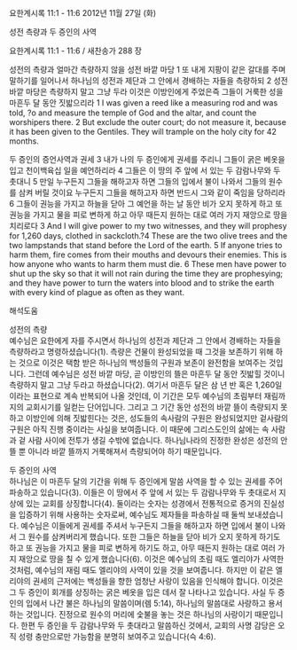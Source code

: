 요한계시록 11:1 - 11:6 
2012년 11월 27일 (화)

성전 측량과 두 증인의 사역



요한계시록 11:1 - 11:6 / 새찬송가 288 장


성전의 측량과 얼마간 측량하지 않을 성전 바깥 마당 
1 또 내게 지팡이 같은 갈대를 주며 말하기를 일어나서 하나님의 성전과 제단과 그 안에서 경배하는 자들을 측량하되 2 성전 바깥 마당은 측량하지 말고 그냥 두라 이것은 이방인에게 주었은즉 그들이 거룩한 성을 마흔두 달 동안 짓밟으리라
1 I was given a reed like a measuring rod and was told, ?o and measure the temple of God and the altar, and count the worshipers there. 2 But exclude the outer court; do not measure it, because it has been given to the Gentiles. They will trample on the holy city for 42 months.

두 증인의 증언사역과 권세 
3 내가 나의 두 증인에게 권세를 주리니 그들이 굵은 베옷을 입고 천이백육십 일을 예언하리라 4 그들은 이 땅의 주 앞에 서 있는 두 감람나무와 두 촛대니 5 만일 누구든지 그들을 해하고자 하면 그들의 입에서 불이 나와서 그들의 원수를 삼켜 버릴 것이요 누구든지 그들을 해하고자 하면 반드시 그와 같이 죽임을 당하리라 6 그들이 권능을 가지고 하늘을 닫아 그 예언을 하는 날 동안 비가 오지 못하게 하고 또 권능을 가지고 물을 피로 변하게 하고 아무 때든지 원하는 대로 여러 가지 재앙으로 땅을 치리로다
3 And I will give power to my two witnesses, and they will prophesy for 1,260 days, clothed in sackcloth.?4 These are the two olive trees and the two lampstands that stand before the Lord of the earth. 5 If anyone tries to harm them, fire comes from their mouths and devours their enemies. This is how anyone who wants to harm them must die. 6 These men have power to shut up the sky so that it will not rain during the time they are prophesying; and they have power to turn the waters into blood and to strike the earth with every kind of plague as often as they want.

해석도움





성전의 측량  
예수님은 요한에게 자를 주시면서 하나님의 성전과 제단과 그 안에서 경배하는 자들을 측량하라고 명령하셨습니다(1). 측량은 건물이 완성되었을 때 그것을 보존하기 위해 하는 것으로 이것은 택함 받은 하나님의 백성들의 구원과 보존이 완전함을 보여주는 것입니다. 그런데 예수님은 성전 바깥 마당, 곧 이방인의 뜰은 마흔두 달 동안 짓밟힐 것이니 측량하지 말고 그냥 두라고 하셨습니다(2). 여기서 마흔두 달은 삼 년 반 혹은 1,260일이라는 표현으로 계속 반복되어 나올 것인데, 이 기간은 모두 예수님의 초림부터 재림까지의 교회시기를 일컫는 단어입니다. 그리고 그 기간 동안 성전의 바깥 뜰이 측량되지 못하고 이방인에 의해 짓밟힌다는 것은, 성도들의 속사람의 구원은 완성되었지만 겉사람의 구원은 아직 진행 중이라는 사실을 보여줍니다. 이 때문에 그리스도인의 삶에는 속 사람과 겉 사람 사이에 전투가 생길 수밖에 없습니다. 하나님나라의 진정한 완성은 성전의 안 뜰 뿐 아니라 바깥 뜰까지 거룩해져서 측량되어야 하기 때문입니다.

두 증인의 사역  
하나님은 이 마흔두 달의 기간을 위해 두 증인에게 말씀 사역을 할 수 있는 권세를 주어 파송하고 있습니다(3). 이들은 이 땅에서 주 앞에 서 있는 두 감람나무와 두 촛대로서 지상에 있는 교회를 상징합니다(4). 둘이라는 숫자는 성경에서 전통적으로 증거의 진실성을 입증하기 위해 사용하는 숫자로써, 예수님도 제자들을 파송하실 때 둘씩 보내셨습니다. 예수님은 이들에게 권세를 주셔서 누구든지 그들을 해하고자 하면 입에서 불이 나와서 그 원수를 삼켜버리게 했습니다. 또한 그들은 하늘을 닫아 비가 오지 못하게 하기도 하고 또 권능을 가지고 물을 피로 변하게 하기도 하고, 아무 때든지 원하는 대로 여러 가지 재앙으로 땅을 칠 수 있게 했습니다(6). 이것은 예수님의 초림 때도 엘리야가 사역한 것처럼, 예수님의 재림 때도 엘리야의 사역이 있을 것을 보여줍니다. 하지만 이 같은 엘리야의 권세의 근저에는 백성들을 향한 엄청난 사랑이 있음을 인식해야 합니다. 이것은 그 두 증인이 회개를 상징하는 굵은 베옷을 입은 데서 잘 나타나고 있습니다. 사실 두 증인의 입에서 나간 불은 하나님의 말씀이며(렘 5:14), 하나님의 말씀대로 사랑하고 용서하는 것입니다. 진정으로 원수의 머리에 숯불을 놓는 것은 하나님의 사랑이기 때문입니다. 한편 두 증인을 두 감람나무와 두 촛대라고 말씀하신 것에서, 교회의 사명 감당은 오직 성령 충만으로만 가능함을 분명히 보여주고 있습니다(슥 4:6).